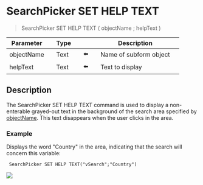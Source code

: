 # SearchPicker SET HELP TEXT

> SearchPicker SET HELP TEXT ( objectName ; helpText )

| Parameter |     | Type |     |     |     | Description |     |
| --- | --- | --- | --- | --- | --- | --- | --- |
| objectName |     | Text |     | ⬅️ |     | Name of subform object |     |
| helpText |     | Text |     | ⬅️ |     | Text to display |     |

## Description

The SearchPicker SET HELP TEXT command is used to display a non-enterable grayed-out text in the background of the search area specified by [objectName](# "Name of subform object"). This text disappears when the user clicks in the area.

### Example  

Displays the word "Country" in the area, indicating that the search will concern this variable:

```4d
 SearchPicker SET HELP TEXT("vSearch";"Country")
```

![](https://doc.4d.com/4Dv19/picture/308485/pict308485.en.png)
